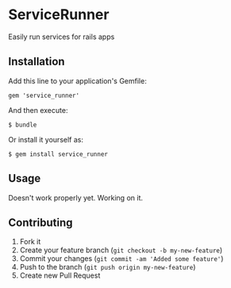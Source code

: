 # ServiceRunner

Easily run services for rails apps

## Installation

Add this line to your application's Gemfile:

    gem 'service_runner'

And then execute:

    $ bundle

Or install it yourself as:

    $ gem install service_runner

## Usage

Doesn't work properly yet. Working on it.

## Contributing

1. Fork it
2. Create your feature branch (`git checkout -b my-new-feature`)
3. Commit your changes (`git commit -am 'Added some feature'`)
4. Push to the branch (`git push origin my-new-feature`)
5. Create new Pull Request
